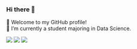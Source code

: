 ### Hi there 👋

<!--
**dukechain2333/dukechain2333** is a ✨ _special_ ✨ repository because its `README.md` (this file) appears on your GitHub profile.

Here are some ideas to get you started:

- 🔭 I’m currently working on ...
- 🌱 I’m currently learning ...
- 👯 I’m looking to collaborate on ...
- 🤔 I’m looking for help with ...
- 💬 Ask me about ...
- 📫 How to reach me: ...
- 😄 Pronouns: ...
- ⚡ Fun fact: ...
-->

🎉 Welcome to my GitHub profile!  
🔭 I’m currently a student majoring in Data Science. 

<img align="float" src="https://github-readme-stats.vercel.app/api?username=dukechain2333&show_icons=true&theme=radical" />   
<img align="float" src="https://github-readme-stats.vercel.app/api/top-langs/?username=dukechain2333&theme=radical" />  
<img align="float" src="https://github-readme-stats.vercel.app/api/wakatime?username=dukechain2333&theme=radical" />
